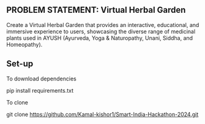 ## PROBLEM STATEMENT: Virtual Herbal Garden
  
  Create a Virtual Herbal Garden that provides an interactive, educational, and immersive experience to users, showcasing the diverse range of medicinal plants used in AYUSH (Ayurveda, Yoga & Naturopathy, Unani, Siddha, and Homeopathy).

## Set-up 

To download dependencies
    
  pip install requirements.txt

To clone

  git clone https://github.com/Kamal-kishor1/Smart-India-Hackathon-2024.git  
